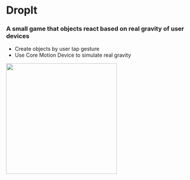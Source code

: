 # DropIt

### A small game that objects react based on real gravity of user devices

- Create objects by user tap gesture
- Use Core Motion Device to simulate real gravity

<img src="https://cloud.githubusercontent.com/assets/17012052/22670521/377fd63e-ecd2-11e6-8b3b-ebc29d6a4048.gif" width="300" />
